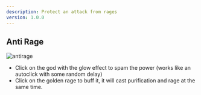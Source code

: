 ```yaml
---
description: Protect an attack from rages
version: 1.0.0
---
```


## Anti Rage

![antirage](./images/antirage.png 'antirage')

-   Click on the god with the glow effect to spam the power (works like an autoclick with some random delay)
-   Click on the golden rage to buff it, it will cast purification and rage at the same time.
